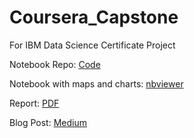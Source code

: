 # Coursera_Capstone
For IBM Data Science Certificate Project

Notebook Repo: [Code](https://github.com/harrisyang611/Coursera_Capstone/blob/master/Capstone_Project_Battle_of_Neighbour_Final_Peoject.ipynb)

Notebook with maps and charts: [nbviewer](https://nbviewer.jupyter.org/github/harrisyang611/Coursera_Capstone/blob/master/Capstone_Project_Battle_of_Neighbour_Final_Peoject.ipynb)

Report: [PDF](https://github.com/harrisyang611/Coursera_Capstone/blob/master/Report.pdf)

Blog Post: [Medium](https://medium.com/@hadesyang14/where-to-open-a-new-barbershop-in-toronto-137f5b3b573b)
